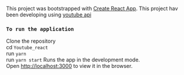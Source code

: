 This project was bootstrapped with [Create React App](https://github.com/facebook/create-react-app).
This project hav been developing using [youtube api](https://developers.google.com/youtube/v3/guides/authentication)

### `To run the application`
Clone the repository <br>
cd `Youtube_react`<br>
run `yarn`<br>
run `yarn start`
Runs the app in the development mode.<br>
Open [http://localhost:3000](http://localhost:3000) to view it in the browser.


